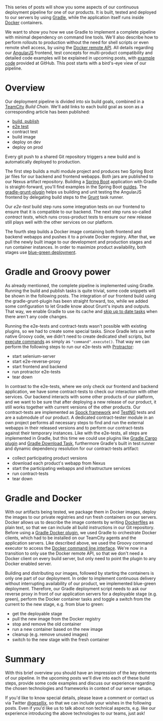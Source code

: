 This series of posts will show you some aspects of our continuous deployment pipeline for one of our products. It is built, tested and deployed to our servers by using [Gradle](http://www.gradle.org/), while the application itself runs inside [Docker](https://www.docker.com/) containers.

We want to show you how we use Gradle to implement a complete pipeline with minimal dependency on command line tools. We'll also describe how to perform rollouts to production without the need for shell scripts or even remote shell access, by using the [Docker remote API](https://docs.docker.com/reference/api/docker_remote_api/). All details regarding our [AngularJS](https://angularjs.org/) frontend, test concepts for multi-product compatibility and detailed code examples will be explained in upcoming posts, with [example code](https://github.com/gesellix/pipeline-with-gradle-and-docker) provided at GitHub. This post starts with a bird's-eye view of our pipeline.

Overview
=

Our deployment pipeline is divided into six build goals, combined in a [TeamCity](http://www.jetbrains.com/teamcity/) *Build Chain*. We'll add links to each build goal as soon as a corresponding article has been published:

* [build, publish](http://wp.me/p1E7sK-nG)
* [e2e test](http://wp.me/p1E7sK-oI)
* contract test
* build image
* deploy on dev
* deploy on prod

Every git push to a shared Git repository triggers a new build and is automatically deployed to production.

The first step builds a multi module project and produces two Spring Boot jar files for our backend and frontend webapps. Both jars are published to our Nexus artifact repository. Building a [Spring Boot](http://projects.spring.io/spring-boot/) application with Gradle is straight-forward, you'll find examples in the Spring Boot [guides](http://spring.io/guides/gs/spring-boot/). The [gradle-grunt-plugin](http://plugins.gradle.org/plugin/com.moowork.grunt) helps us building and unit testing the AngularJS frontend by delegating build steps to the [Grunt](http://gruntjs.com/) task runner.

Our *e2e-test* build step runs some integration tests on our frontend to ensure that it is compatible to our backend. The next step runs so-called *contract tests*, which runs cross-product tests to ensure our new release still plays well with the other services on our platform.

The fourth step builds a Docker image containing both frontend and backend webapps and pushes it to a private Docker registry. After that, we pull the newly built image to our development and production stages and run container instances. In order to maximize product availability, both stages use [blue-green deployment](http://martinfowler.com/bliki/BlueGreenDeployment.html).

Gradle and Groovy power
=

As already mentioned, the complete pipeline is implemented using Gradle. Running the build and publish tasks is quite trivial, some code snippets will be shown in the following posts. The integration of our frontend build using the gradle-grunt-plugin has been straight forward, too, while we added some configuration to let Gradle know about Grunt's inputs and outputs. That way, we enable Gradle to use its cache and [skip up to date tasks](http://www.gradle.org/docs/current/userguide/more_about_tasks.html#sec:up_to_date_checks) when there aren't any code changes.

Running the e2e-tests and contract-tests wasn't possible with existing plugins, so we had to create some special tasks. Since Gradle lets us write native Groovy code, we didn't need to create dedicated shell scripts, but [execute commands](http://groovy.codehaus.org/Executing+External+Processes+From+Groovy) as simply as `"command".execute()`. That way we can perform the following steps to run our e2e-tests with [Protractor](http://www.protractortest.org):

* start selenium-server
* start e2e-reverse-proxy
* start frontend and backend
* run protractor e2e-tests
* tear down

In contrast to the e2e-tests, where we only check our frontend and backend application, we have some contract-tests to check our interaction with other services. Our backend interacts with some other products of our platform, and we want to be sure that after deploying a new release of our product, it still works together with current versions of the other products. Our contract-tests are implemented as [Spock framework](http://spockframework.org/) and [TestNG](http://testng.org/) tests and are a submodule of our product. A dedicated contract-tester module in an own project performs all necessary steps to find and run the external webapps in their released versions and to perform our contract-tests against their temporary instances. Like with the e2e-tests, all steps are implemented in Gradle, but this time we could use plugins like [Gradle Cargo plugin](https://github.com/bmuschko/gradle-cargo-plugin) and [Gradle Download Task](https://github.com/michel-kraemer/gradle-download-task), furthermore Gradle's built in test runner and dynamic dependency resolution for our contract-tests artifact:

* collect participating product versions
* download each product's webapp from Nexus
* start the participating webapps and infrastructure services
* run contract-tests
* tear down

Gradle and Docker
=

With our artifacts being tested, we package them in Docker images, deploy the images to our private registries and run fresh containers on our servers. Docker allows us to describe the image contents by writing [Dockerfiles](https://docs.docker.com/reference/builder/) as plain text, so that we can include all build instructions in our Git repository. Before using a [Gradle Docker plugin](http://plugins.gradle.org/plugin/de.gesellix.docker), we used Gradle to orchestrate Docker clients, which had to be installed on our TeamCity agents and the application servers. Like described above, we used the Groovy command executor to access the [Docker command line interface](https://docs.docker.com/reference/commandline/cli/). We're now in a transition to only use the Docker remote API, so that we don't need a Docker client on every build server, but only need to point the plugin to any Docker enabled server.

Building and distributing our images, followed by starting the containers is only one part of our deployment. In order to implement continuous delivery without interrupting availability of our product, we implemented blue-green deployment. Therefore, our Gradle deployment script needs to ask our reverse proxy in front of our application servers for a deployable stage (e.g. green), perform the Docker container tasks and toggle a switch from the current to the new stage, e.g. from blue to green:

* get the deployable stage
* pull the new image from the Docker registry
* stop and remove the old container
* run a new container based on the new image
* cleanup (e.g. remove unused images)
* switch to the new stage with the fresh container

Summary
=

With this brief overview you should have an impression of the key elements of our pipeline. In the upcoming posts we'll dive into each of these build steps, provide some code examples and discuss our experience regarding the chosen technologies and frameworks in context of our server setups.

If you'd like to know special details, please leave a comment or contact us via Twitter [@gesellix](https://twitter.com/gesellix), so that we can include your wishes in the following posts. Even if you'd like us to talk about non technical aspects, e.g. like our experience introducing the above technologies to our teams, just ask!
